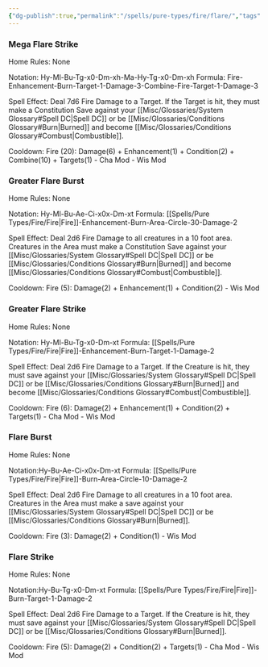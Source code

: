```yaml
---
{"dg-publish":true,"permalink":"/spells/pure-types/fire/flare/","tags":["Spell/Fire","Spell/Damage"]}
---
```


### Mega Flare Strike
Home Rules: None

Notation: Hy-Ml-Bu-Tg-x0-Dm-xh-Ma-Hy-Tg-x0-Dm-xh
Formula: Fire-Enhancement-Burn-Target-1-Damage-3-Combine-Fire-Target-1-Damage-3

Spell Effect: 
Deal 7d6 Fire Damage to a Target. If the Target is hit, they must make a Constitution Save against your [[Misc/Glossaries/System Glossary#Spell DC\|Spell DC]] or be [[Misc/Glossaries/Conditions Glossary#Burn\|Burned]] and become [[Misc/Glossaries/Conditions Glossary#Combust\|Combustible]].

Cooldown:
Fire (20): Damage(6) + Enhancement(1) + Condition(2) + Combine(10) + Targets(1) - Cha Mod - Wis Mod

### Greater Flare Burst
Home Rules: None

Notation: Hy-Ml-Bu-Ae-Ci-x0x-Dm-xt 
Formula: [[Spells/Pure Types/Fire/Fire\|Fire]]-Enhancement-Burn-Area-Circle-30-Damage-2

Spell Effect: 
Deal 2d6 Fire Damage to all creatures in a 10 foot area. Creatures in the Area must make a Constitution Save against your [[Misc/Glossaries/System Glossary#Spell DC\|Spell DC]] or be [[Misc/Glossaries/Conditions Glossary#Burn\|Burned]] and become [[Misc/Glossaries/Conditions Glossary#Combust\|Combustible]].

Cooldown:
Fire (5): Damage(2) + Enhancement(1) + Condition(2) - Wis Mod

### Greater Flare Strike
Home Rules: None

Notation: Hy-Ml-Bu-Tg-x0-Dm-xt
Formula: [[Spells/Pure Types/Fire/Fire\|Fire]]-Enhancement-Burn-Target-1-Damage-2

Spell Effect: 
Deal 2d6 Fire Damage to a Target. If the Creature is hit, they must save against your [[Misc/Glossaries/System Glossary#Spell DC\|Spell DC]] or be [[Misc/Glossaries/Conditions Glossary#Burn\|Burned]] and become [[Misc/Glossaries/Conditions Glossary#Combust\|Combustible]].

Cooldown: 
Fire (6): Damage(2) + Enhancement(1) + Condition(2) + Targets(1) - Cha Mod - Wis Mod

### Flare Burst
Home Rules: None

Notation:Hy-Bu-Ae-Ci-x0x-Dm-xt
Formula: [[Spells/Pure Types/Fire/Fire\|Fire]]-Burn-Area-Circle-10-Damage-2

Spell Effect: 
Deal 2d6 Fire Damage to all creatures in a 10 foot area. Creatures in the Area must make a save against your [[Misc/Glossaries/System Glossary#Spell DC\|Spell DC]] or be [[Misc/Glossaries/Conditions Glossary#Burn\|Burned]].

Cooldown: 
Fire (3): Damage(2) + Condition(1) - Wis Mod

### Flare Strike
Home Rules: None

Notation:Hy-Bu-Tg-x0-Dm-xt
Formula: [[Spells/Pure Types/Fire/Fire\|Fire]]-Burn-Target-1-Damage-2

Spell Effect: 
Deal 2d6 Fire Damage to a Target. If the Creature is hit, they must save against your [[Misc/Glossaries/System Glossary#Spell DC\|Spell DC]] or be [[Misc/Glossaries/Conditions Glossary#Burn\|Burned]].

Cooldown:
Fire (5): Damage(2) + Condition(2) + Targets(1) - Cha Mod - Wis Mod